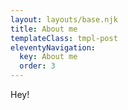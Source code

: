 ```yaml
---
layout: layouts/base.njk
title: About me
templateClass: tmpl-post
eleventyNavigation:
  key: About me
  order: 3
---
```


Hey! 
